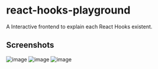 # react-hooks-playground
A Interactive frontend to explain each React Hooks existent. 


## Screenshots

![image](https://user-images.githubusercontent.com/55673235/146507482-efdadf1a-9045-4caf-8bb2-a97c974964ba.png)
![image](https://user-images.githubusercontent.com/55673235/146507537-913f160b-ed42-4b2a-a7fc-4e3439334dd9.png)
![image](https://user-images.githubusercontent.com/55673235/146507942-c521d55a-7b47-42c5-9a1b-6de80b376fdb.png)
